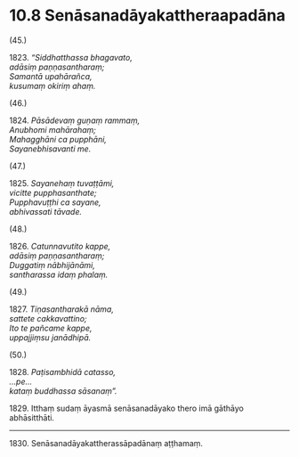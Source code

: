 # 10.8 Senāsanadāyakattheraapadāna

(45.)

1823\. _“Siddhatthassa bhagavato,_  
_adāsiṃ paṇṇasantharaṃ;_  
_Samantā upahārañca,_  
_kusumaṃ okiriṃ ahaṃ._  

(46.)

1824\. _Pāsādevaṃ guṇaṃ rammaṃ,_  
_Anubhomi mahārahaṃ;_  
_Mahagghāni ca pupphāni,_  
_Sayanebhisavanti me._  

(47.)

1825\. _Sayanehaṃ tuvaṭṭāmi,_  
_vicitte pupphasanthate;_  
_Pupphavuṭṭhi ca sayane,_  
_abhivassati tāvade._  

(48.)

1826\. _Catunnavutito kappe,_  
_adāsiṃ paṇṇasantharaṃ;_  
_Duggatiṃ nābhijānāmi,_  
_santharassa idaṃ phalaṃ._  

(49.)

1827\. _Tiṇasantharakā nāma,_  
_sattete cakkavattino;_  
_Ito te pañcame kappe,_  
_uppajjiṃsu janādhipā._  

(50.)

1828\. _Paṭisambhidā catasso,_  
_…pe…_  
_kataṃ buddhassa sāsanaṃ”._  

1829\. Itthaṃ sudaṃ āyasmā senāsanadāyako thero imā gāthāyo abhāsitthāti.

---

1830\. Senāsanadāyakattherassāpadānaṃ aṭṭhamaṃ.
